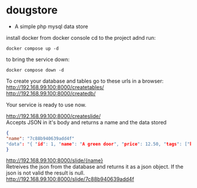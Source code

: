 # dougstore
- A simple php mysql data store

install docker
from docker console cd to the project adnd run: 
```
docker compose up -d
```

to bring the service down:
```
docker compose down -d
```


To create your database and tables go to these urls in a browser:  
http://192.168.99.100:8000/createtables/  
http://192.168.99.100:8000/createdb/  

Your service is ready to use now.

http://192.168.99.100:8000/createslide/  
Accepts JSON in it's body and returns a name and the data stored

```json
{
"name": "7c88b940639add4f"
"data": "{ "id": 1, "name": "A green door", "price": 12.50, "tags": ["home", "green"] }"
}
```

http://192.168.99.100:8000/slide/{name}  
Retreives the json from the database and returns it as a json object. If the json is not valid the result is null.  
http://192.168.99.100:8000/slide/7c88b940639add4f



